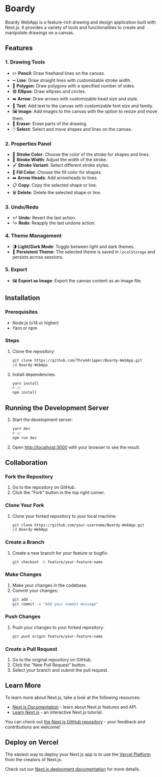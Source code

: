 # Boardy

Boardy WebApp is a feature-rich drawing and design application built with Next.js. It provides a variety of tools and
functionalities to create and manipulate drawings on a canvas.

## Features

### 1. Drawing Tools

- ✏️ **Pencil**: Draw freehand lines on the canvas.
- ➖ **Line**: Draw straight lines with customizable stroke width.
- 📐 **Polygon**: Draw polygons with a specified number of sides.
- 🟢 **Ellipse**: Draw ellipses and circles.
- ➡️ **Arrow**: Draw arrows with customizable head size and style.
- 📝 **Text**: Add text to the canvas with customizable font size and family.
- 🖼️ **Image**: Add images to the canvas with the option to resize and move them.
- 🧽 **Eraser**: Erase parts of the drawing.
- 🖱️ **Select**: Select and move shapes and lines on the canvas.

### 2. Properties Panel

- 🎨 **Stroke Color**: Choose the color of the stroke for shapes and lines.
- 📏 **Stroke Width**: Adjust the width of the stroke.
- 🖌️ **Stroke Variant**: Select different stroke styles.
- 🎨 **Fill Color**: Choose the fill color for shapes.
- ➡️ **Arrow Heads**: Add arrowheads to lines.
- 📋 **Copy**: Copy the selected shape or line.
- 🗑️ **Delete**: Delete the selected shape or line.

### 3. Undo/Redo

- ↩️ **Undo**: Revert the last action.
- ↪️ **Redo**: Reapply the last undone action.

### 4. Theme Management

- 🌗 **Light/Dark Mode**: Toggle between light and dark themes.
- 💾 **Persistent Theme**: The selected theme is saved in `localStorage` and persists across sessions.

### 5. Export

- 🖼️ **Export as Image**: Export the canvas content as an image file.

## Installation

### Prerequisites

- Node.js (v14 or higher)
- Yarn or npm

### Steps

1. Clone the repository:
    ```bash
    git clone https://github.com/Thre4dripper/Boardy-WebApp.git
    cd Boardy-WebApp
    ```

2. Install dependencies:
    ```bash
    yarn install
    # or
    npm install
    ```

## Running the Development Server

1. Start the development server:
    ```bash
    yarn dev
    # or
    npm run dev
    ```

2. Open [http://localhost:3000](http://localhost:3000) with your browser to see the result.

## Collaboration

### Fork the Repository

1. Go to the repository on GitHub.
2. Click the "Fork" button in the top right corner.

### Clone Your Fork

1. Clone your forked repository to your local machine:
    ```bash
    git clone https://github.com/your-username/Boardy-WebApp.git
    cd Boardy-WebApp
    ```

### Create a Branch

1. Create a new branch for your feature or bugfix:
    ```bash
    git checkout -b feature/your-feature-name
    ```

### Make Changes

1. Make your changes in the codebase.
2. Commit your changes:
    ```bash
    git add .
    git commit -m "Add your commit message"
    ```

### Push Changes

1. Push your changes to your forked repository:
    ```bash
    git push origin feature/your-feature-name
    ```

### Create a Pull Request

1. Go to the original repository on GitHub.
2. Click the "New Pull Request" button.
3. Select your branch and submit the pull request.

## Learn More

To learn more about Next.js, take a look at the following resources:

- [Next.js Documentation](https://nextjs.org/docs) - learn about Next.js features and API.
- [Learn Next.js](https://nextjs.org/learn) - an interactive Next.js tutorial.

You can check out [the Next.js GitHub repository](https://github.com/vercel/next.js/) - your feedback and contributions
are welcome!

## Deploy on Vercel

The easiest way to deploy your Next.js app is to use
the [Vercel Platform](https://vercel.com/new?utm_medium=default-template&filter=next.js&utm_source=create-next-app&utm_campaign=create-next-app-readme)
from the creators of Next.js.

Check out our [Next.js deployment documentation](https://nextjs.org/docs/deployment) for more details.